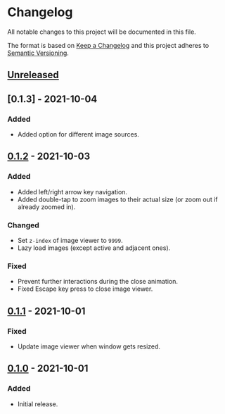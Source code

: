 # Changelog
All notable changes to this project will be documented in this file.

The format is based on [Keep a Changelog](http://keepachangelog.com/en/1.0.0/)
and this project adheres to [Semantic Versioning](http://semver.org/spec/v2.0.0.html).

## [Unreleased]

## [0.1.3] - 2021-10-04
### Added
- Added option for different image sources.

## [0.1.2] - 2021-10-03
### Added
- Added left/right arrow key navigation.
- Added double-tap to zoom images to their actual size (or zoom out if already zoomed in).

### Changed
- Set `z-index` of image viewer to `9999`.
- Lazy load images (except active and adjacent ones).

### Fixed
- Prevent further interactions during the close animation.
- Fixed Escape key press to close image viewer.

## [0.1.1] - 2021-10-01
### Fixed
- Update image viewer when window gets resized.

## [0.1.0] - 2021-10-01
### Added
- Initial release.

[Unreleased]: https://github.com/rkusa/react-image-viewer-hook/compare/0.1.3...HEAD
[0.1.2]: https://github.com/rkusa/react-image-viewer-hook/releases/tag/0.1.2...0.1.3
[0.1.2]: https://github.com/rkusa/react-image-viewer-hook/releases/tag/0.1.1...0.1.2
[0.1.1]: https://github.com/rkusa/react-image-viewer-hook/releases/tag/0.1.0...0.1.1
[0.1.0]: https://github.com/rkusa/react-image-viewer-hook/releases/tag/0.1.0

